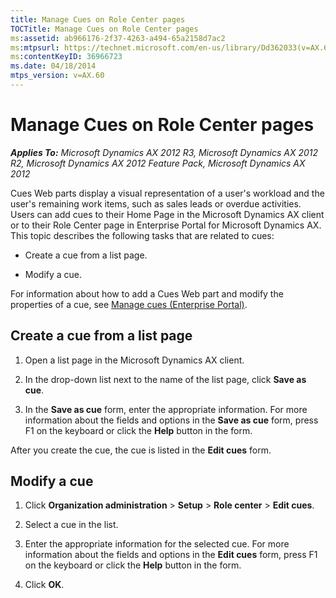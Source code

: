 ```yaml
---
title: Manage Cues on Role Center pages
TOCTitle: Manage Cues on Role Center pages
ms:assetid: ab966176-2f37-4263-a494-65a2158d7ac2
ms:mtpsurl: https://technet.microsoft.com/en-us/library/Dd362033(v=AX.60)
ms:contentKeyID: 36966723
ms.date: 04/18/2014
mtps_version: v=AX.60
---
```


# Manage Cues on Role Center pages 


_**Applies To:** Microsoft Dynamics AX 2012 R3, Microsoft Dynamics AX 2012 R2, Microsoft Dynamics AX 2012 Feature Pack, Microsoft Dynamics AX 2012_

Cues Web parts display a visual representation of a user's workload and the user's remaining work items, such as sales leads or overdue activities. Users can add cues to their Home Page in the Microsoft Dynamics AX client or to their Role Center page in Enterprise Portal for Microsoft Dynamics AX. This topic describes the following tasks that are related to cues:

  - Create a cue from a list page.

  - Modify a cue.

For information about how to add a Cues Web part and modify the properties of a cue, see [Manage cues (Enterprise Portal)](manage-cues-enterprise-portal.md).

## Create a cue from a list page

1.  Open a list page in the Microsoft Dynamics AX client.

2.  In the drop-down list next to the name of the list page, click **Save as cue**.

3.  In the **Save as cue** form, enter the appropriate information. For more information about the fields and options in the **Save as cue** form, press F1 on the keyboard or click the **Help** button in the form.

After you create the cue, the cue is listed in the **Edit cues** form.

## Modify a cue

1.  Click **Organization administration** \> **Setup** \> **Role center** \> **Edit cues**.

2.  Select a cue in the list.

3.  Enter the appropriate information for the selected cue. For more information about the fields and options in the **Edit cues** form, press F1 on the keyboard or click the **Help** button in the form.

4.  Click **OK**.

  


